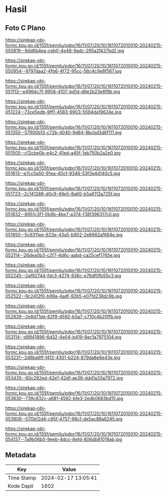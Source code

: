 # Hasil

## Foto C Plano

https://sirekap-obj-formc.kpu.go.id/155f/pemilu/pdpr/16/11/07/20/10/1611072010010-20240215-050819--9dd6b4ea-ceb0-4e48-9adc-295a2f437bd2.jpg

https://sirekap-obj-formc.kpu.go.id/155f/pemilu/pdpr/16/11/07/20/10/1611072010010-20240215-050954--9797daa2-4fb6-4f72-95cc-56c4c9e8f567.jpg

https://sirekap-obj-formc.kpu.go.id/155f/pemilu/pdpr/16/11/07/20/10/1611072010010-20240215-051113--e4964c7f-9958-4107-bd1d-d9e2b23e6f9b.jpg

https://sirekap-obj-formc.kpu.go.id/155f/pemilu/pdpr/16/11/07/20/10/1611072010010-20240215-051224--73ce5edb-9ff1-4583-9903-5594da19624e.jpg

https://sirekap-obj-formc.kpu.go.id/155f/pemilu/pdpr/16/11/07/20/10/1611072010010-20240215-051350--57900b13-c72b-4040-9d84-9bcbd3d6f111.jpg

https://sirekap-obj-formc.kpu.go.id/155f/pemilu/pdpr/16/11/07/20/10/1611072010010-20240215-051505--c12cbe0b-e4c2-41ed-a45f-1eb750b2a2e0.jpg

https://sirekap-obj-formc.kpu.go.id/155f/pemilu/pdpr/16/11/07/20/10/1611072010010-20240215-051613--e7cc5a50-91ea-40cf-9346-53f3e4d140c5.jpg

https://sirekap-obj-formc.kpu.go.id/155f/pemilu/pdpr/16/11/07/20/10/1611072010010-20240215-051723--2c141288-d0c9-49e5-8a60-b5a6113a725f.jpg

https://sirekap-obj-formc.kpu.go.id/155f/pemilu/pdpr/16/11/07/20/10/1611072010010-20240215-051832--8951c3f1-0b9b-4be7-a374-f38f396317c0.jpg

https://sirekap-obj-formc.kpu.go.id/155f/pemilu/pdpr/16/11/07/20/10/1611072010010-20240215-051950--5c9311ee-623e-43a5-b902-2e8982af664e.jpg

https://sirekap-obj-formc.kpu.go.id/155f/pemilu/pdpr/16/11/07/20/10/1611072010010-20240215-052114--26dea0b3-c2f7-4d6c-aabd-ca25cef1765e.jpg

https://sirekap-obj-formc.kpu.go.id/155f/pemilu/pdpr/16/11/07/20/10/1611072010010-20240215-052245--2af92744-fdc3-4274-836c-e76df0fb55c3.jpg

https://sirekap-obj-formc.kpu.go.id/155f/pemilu/pdpr/16/11/07/20/10/1611072010010-20240215-052522--9c2412f0-b99a-4adf-92b5-e07fd238dc9b.jpg

https://sirekap-obj-formc.kpu.go.id/155f/pemilu/pdpr/16/11/07/20/10/1611072010010-20240215-052839--2e8d71de-62f9-4592-b5a7-c710c4b20ffb.jpg

https://sirekap-obj-formc.kpu.go.id/155f/pemilu/pdpr/16/11/07/20/10/1611072010010-20240215-053114--d9941896-6d32-4e04-b419-8ec1a7975104.jpg

https://sirekap-obj-formc.kpu.go.id/155f/pemilu/pdpr/16/11/07/20/10/1611072010010-20240215-053231--2d6ba6ff-f412-4301-b224-879da8e6e43e.jpg

https://sirekap-obj-formc.kpu.go.id/155f/pemilu/pdpr/16/11/07/20/10/1611072010010-20240215-053435--60c292ed-42e1-42df-ae38-ddd1a33a7972.jpg

https://sirekap-obj-formc.kpu.go.id/155f/pemilu/pdpr/16/11/07/20/10/1611072010010-20240215-053630--739c832c-a681-4592-bfe3-2edb0683bd15.jpg

https://sirekap-obj-formc.kpu.go.id/155f/pemilu/pdpr/16/11/07/20/10/1611072010010-20240215-053908--070bf2d4-c95f-4757-98c1-de5ac88a6245.jpg

https://sirekap-obj-formc.kpu.go.id/155f/pemilu/pdpr/16/11/07/20/10/1611072010010-20240215-054137--7a9b06b5-9eeb-4dcc-8efd-806db81019ab.jpg


## Metadata

| Key        | Value               |
| ---------- | ------------------- |
| Time Stamp | 2024-02-17 13:05:41 |
| Kode Dapil | 1602                |



